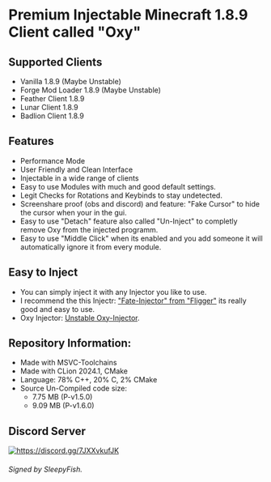 # Premium Injectable Minecraft 1.8.9 Client called "Oxy"

## Supported Clients
- Vanilla 1.8.9 (Maybe Unstable)
- Forge Mod Loader 1.8.9 (Maybe Unstable)
- Feather Client 1.8.9
- Lunar Client 1.8.9
- Badlion Client 1.8.9

## Features
- Performance Mode
- User Friendly and Clean Interface
- Injectable in a wide range of clients
- Easy to use Modules with much and good default settings.
- Legit Checks for Rotations and Keybinds to stay undetected.
- Screenshare proof (obs and discord) and feature: "Fake Cursor" to hide the cursor when your in the gui.
- Easy to use "Detach" feature also called "Un-Inject" to completly remove Oxy from the injected programm.
- Easy to use "Middle Click" when its enabled and you add someone it will automatically ignore it from every module.

## Easy to Inject
- You can simply inject it with any Injector you like to use.
- I recommend the this Injectr: ["Fate-Injector" from "Fligger"](https://github.com/fligger/FateInjector) its really good and easy to use.
- Oxy Injector: [Unstable Oxy-Injector](https://github.com/Oxy-Client/Injector/releases/latest).

## Repository Information:
- Made with MSVC-Toolchains
- Made with CLion 2024.1, CMake
- Language: 78% C++, 20% C, 2% CMake
- Source Un-Compiled code size:
  - 7.75 MB (P-v1.5.0)
  - 9.09 MB (P-v1.6.0)

## Discord Server
<a href="https://discord.gg/7JXXvkufJK"><img src="https://invidget.switchblade.xyz/7JXXvkufJK" alt="https://discord.gg/7JXXvkufJK"/></a>

###### Signed by SleepyFish.
